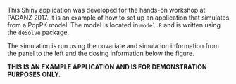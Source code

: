 This Shiny application was developed for the hands-on workshop at PAGANZ 2017.
It is an example of how to set up an application that simulates from a PopPK 
model. The model is located in `model.R` and is written using the `deSolve` 
package. 

The simulation is run using the covariate and simulation information from the
panel to the left and the dosing information below the figure.

**THIS IS AN EXAMPLE APPLICATION AND IS FOR DEMONSTRATION PURPOSES ONLY.**